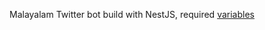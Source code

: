 Malayalam Twitter bot build with NestJS, required [variables](https://github.com/HedCET/twitter-bot/blob/master/src/env.validations.ts#L7)

